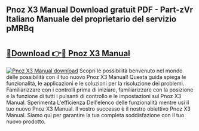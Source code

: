 ## Pnoz X3 Manual Download gratuit PDF - Part-zVr Italiano Manuale del proprietario del servizio pMRBq

# <h2><a href="http://dfdf59.blite.top/?on=Pnoz+X3+Manual">🔗Download 👉🔴 Pnoz X3 Manual</a></h2>

[![Pnoz X3 Manual download](https://i.imgur.com/lujVjoI.png)](http://dfdf59.blite.top/?on=Pnoz+X3+Manual)
Scopri le possibilità benvenuto nel mondo delle possibilità con il tuo nuovo Pnoz X3 Manual! Questa guida spiega le funzionalità, le applicazioni e le soluzioni per la risoluzione dei problemi. Familiarizzare con i controlli prima di iniziare, familiarizzare con la posizione e la funzione di tutti i pulsanti di controllo e le impostazioni sul Pnoz X3 Manual. Sperimenta L'efficienza Dell'elenco delle funzionalità mentre usi il tuo nuovo Pnoz X3 Manual. Il vostro successo è il nostro obiettivo Pnoz X3 Manual. Siamo qui per garantire la tua completa soddisfazione con il tuo nuovo prodotto.
